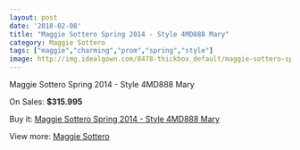 ```yaml
---
layout: post
date: '2018-02-08'
title: "Maggie Sottero Spring 2014 - Style 4MD888 Mary"
category: Maggie Sottero
tags: ["maggie","charming","prom","spring","style"]
image: http://img.idealgown.com/8478-thickbox_default/maggie-sottero-spring-2014-style-4md888-mary.jpg
---
```

Maggie Sottero Spring 2014 - Style 4MD888 Mary

On Sales: **$315.995**
<a href="https://www.idealgown.com/en/maggie-sottero/3520-maggie-sottero-spring-2014-style-4md888-mary.html"><amp-img layout="responsive" width="600" height="600" src="//img.idealgown.com/8478-thickbox_default/maggie-sottero-spring-2014-style-4md888-mary.jpg" alt="Maggie Sottero Spring 2014 - Style 4MD888 Mary 0" /></a>
<a href="https://www.idealgown.com/en/maggie-sottero/3520-maggie-sottero-spring-2014-style-4md888-mary.html"><amp-img layout="responsive" width="600" height="600" src="//img.idealgown.com/8477-thickbox_default/maggie-sottero-spring-2014-style-4md888-mary.jpg" alt="Maggie Sottero Spring 2014 - Style 4MD888 Mary 1" /></a>

Buy it: [Maggie Sottero Spring 2014 - Style 4MD888 Mary](https://www.idealgown.com/en/maggie-sottero/3520-maggie-sottero-spring-2014-style-4md888-mary.html "Maggie Sottero Spring 2014 - Style 4MD888 Mary")

View more: [Maggie Sottero](https://www.idealgown.com/en/45-maggie-sottero "Maggie Sottero")